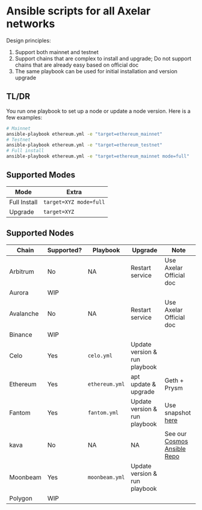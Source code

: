 # Ansible scripts for all Axelar networks

Design principles:

1. Support both mainnet and testnet
1. Support chains that are complex to install and upgrade; Do not support chains that are already easy based on official doc
1. The same playbook can be used for initial installation and version upgrade

## TL/DR

You run one playbook to set up a node or update a node version. Here is a few examples:

```bash
# Mainnet
ansible-playbook ethereum.yml -e "target=ethereum_mainnet"
# Testnet
ansible-playbook ethereum.yml -e "target=ethereum_testnet"
# Full install
ansible-playbook ethereum.yml -e "target=ethereum_mainnet mode=full"
```

## Supported Modes

| Mode         | Extra                  |
| ------------ | ---------------------- |
| Full Install | `target=XYZ mode=full` |
| Upgrade      | `target=XYZ`           |

## Supported Nodes

| Chain     | Supported? | Playbook       | Upgrade                       | Note                                                                         |
| --------- | ---------- | -------------- | ----------------------------- | ---------------------------------------------------------------------------- |
| Arbitrum  | No         | NA             | Restart service               | Use Axelar Official doc                                                      |
| Aurora    | WIP        |                |                               |                                                                              |
| Avalanche | No         | NA             | Restart service               | Use Axelar Official doc                                                      |
| Binance   | WIP        |                |                               |                                                                              |
| Celo      | Yes        | `celo.yml`     | Update version & run playbook |                                                                              |
| Ethereum  | Yes        | `ethereum.yml` | apt update & upgrade          | Geth + Prysm                                                                 |
| Fantom    | Yes        | `fantom.yml`   | Update version & run playbook | Use snapshot [here](https://docs.fantom.foundation/node/snapshot-download)   |
| kava      | No         | NA             | NA                            | See our [Cosmos Ansible Repo](https://github.com/polkachu/cosmos-validators) |
| Moonbeam  | Yes        | `moonbeam.yml` | Update version & run playbook |                                                                              |
| Polygon   | WIP        |                |                               |                                                                              |

